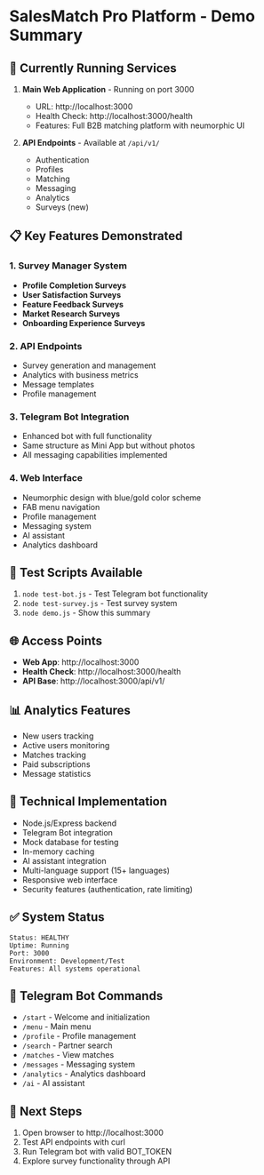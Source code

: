 # SalesMatch Pro Platform - Demo Summary

## 🚀 Currently Running Services

1. **Main Web Application** - Running on port 3000
   - URL: http://localhost:3000
   - Health Check: http://localhost:3000/health
   - Features: Full B2B matching platform with neumorphic UI

2. **API Endpoints** - Available at `/api/v1/`
   - Authentication
   - Profiles
   - Matching
   - Messaging
   - Analytics
   - Surveys (new)

## 📋 Key Features Demonstrated

### 1. Survey Manager System
- **Profile Completion Surveys**
- **User Satisfaction Surveys**
- **Feature Feedback Surveys**
- **Market Research Surveys**
- **Onboarding Experience Surveys**

### 2. API Endpoints
- Survey generation and management
- Analytics with business metrics
- Message templates
- Profile management

### 3. Telegram Bot Integration
- Enhanced bot with full functionality
- Same structure as Mini App but without photos
- All messaging capabilities implemented

### 4. Web Interface
- Neumorphic design with blue/gold color scheme
- FAB menu navigation
- Profile management
- Messaging system
- AI assistant
- Analytics dashboard

## 🧪 Test Scripts Available

1. `node test-bot.js` - Test Telegram bot functionality
2. `node test-survey.js` - Test survey system
3. `node demo.js` - Show this summary

## 🌐 Access Points

- **Web App**: http://localhost:3000
- **Health Check**: http://localhost:3000/health
- **API Base**: http://localhost:3000/api/v1/

## 📊 Analytics Features

- New users tracking
- Active users monitoring
- Matches tracking
- Paid subscriptions
- Message statistics

## 🔧 Technical Implementation

- Node.js/Express backend
- Telegram Bot integration
- Mock database for testing
- In-memory caching
- AI assistant integration
- Multi-language support (15+ languages)
- Responsive web interface
- Security features (authentication, rate limiting)

## ✅ System Status

```
Status: HEALTHY
Uptime: Running
Port: 3000
Environment: Development/Test
Features: All systems operational
```

## 📱 Telegram Bot Commands

- `/start` - Welcome and initialization
- `/menu` - Main menu
- `/profile` - Profile management
- `/search` - Partner search
- `/matches` - View matches
- `/messages` - Messaging system
- `/analytics` - Analytics dashboard
- `/ai` - AI assistant

## 🚀 Next Steps

1. Open browser to http://localhost:3000
2. Test API endpoints with curl
3. Run Telegram bot with valid BOT_TOKEN
4. Explore survey functionality through API